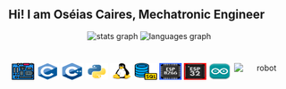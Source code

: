 ## Hi! I am Oséias Caires, Mechatronic Engineer

<div align="center">
  <img src="https://github-readme-stats.vercel.app/api?username=MROseias&hide_title=false&hide_rank=false&show_icons=true&include_all_commits=true&count_private=true&disable_animations=false&theme=dark&locale=en&hide_border=true&order=1" height="150" alt="stats graph"  />
  <img src="https://github-readme-stats.vercel.app/api/top-langs?username=MROseias&locale=en&hide_title=false&layout=compact&card_width=320&langs_count=12&theme=dark&hide_border=true&order=2" height="151" alt="languages graph"  /
</div>

###

<div style="display: inline_block"><br>
  <img align="center" alt="meu-icone2" height="30" width="40" src="./motherboard.png">
  <img align="center" alt="C" height="30" width="40" src="https://raw.githubusercontent.com/devicons/devicon/master/icons/c/c-original.svg">
  <img align="center" alt="C++" height="30" width="40" src="https://raw.githubusercontent.com/devicons/devicon/master/icons/cplusplus/cplusplus-original.svg">
  <img align="center" alt="Python" height="30" width="40" src="https://raw.githubusercontent.com/devicons/devicon/master/icons/python/python-original.svg">
  <img align="center" alt="Linux" height="30" width="40" src="https://raw.githubusercontent.com/devicons/devicon/master/icons/linux/linux-original.svg">
  <img align="center" alt="meu-icone" height="30" width="40" src="./sql_icon.png">
  <img align="center" alt="meu-icone2" height="30" width="40" src="./esp8266.jpg">
  <img align="center" alt="meu-icone3" height="30" width="40" src="./esp32.jpeg">
  <img align="center" alt="meu-icone44" height="30" width="40" src="./arduino.png">
  <img align="right" alt="robot" height="100" width="100" src="https://media1.tenor.com/m/fRw-3JZwfTwAAAAC/cryptoflash-crypto.gif">

  
</div>

